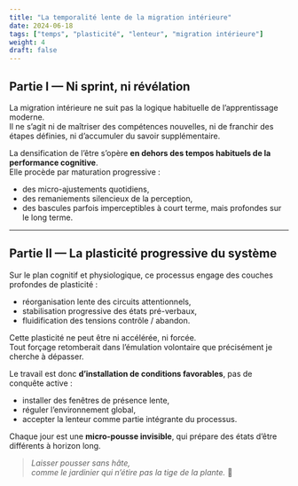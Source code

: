 ```yaml
---
title: "La temporalité lente de la migration intérieure"
date: 2024-06-18
tags: ["temps", "plasticité", "lenteur", "migration intérieure"]
weight: 4
draft: false
---
```


## Partie I — Ni sprint, ni révélation

La migration intérieure ne suit pas la logique habituelle de l’apprentissage moderne.  
Il ne s’agit ni de maîtriser des compétences nouvelles, ni de franchir des étapes définies, ni d’accumuler du savoir supplémentaire.

La densification de l’être s’opère **en dehors des tempos habituels de la performance cognitive**.  
Elle procède par maturation progressive :

- des micro-ajustements quotidiens,
- des remaniements silencieux de la perception,
- des bascules parfois imperceptibles à court terme, mais profondes sur le long terme.

---

## Partie II — La plasticité progressive du système

Sur le plan cognitif et physiologique, ce processus engage des couches profondes de plasticité :

- réorganisation lente des circuits attentionnels,
- stabilisation progressive des états pré-verbaux,
- fluidification des tensions contrôle / abandon.

Cette plasticité ne peut être ni accélérée, ni forcée.  
Tout forçage retomberait dans l’émulation volontaire que précisément je cherche à dépasser.

Le travail est donc **d’installation de conditions favorables**, pas de conquête active :

- installer des fenêtres de présence lente,
- réguler l’environnement global,
- accepter la lenteur comme partie intégrante du processus.

Chaque jour est une **micro-pousse invisible**, qui prépare des états d’être différents à horizon long.

> *Laisser pousser sans hâte,  
comme le jardinier qui n’étire pas la tige de la plante.* 🪷